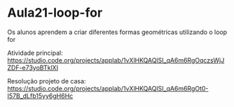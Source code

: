 # Aula21-loop-for
Os alunos aprendem a criar diferentes formas geométricas utilizando o loop for

Atividade principal: https://studio.code.org/projects/applab/1vXlHKQAQlSI_qA6m6RgOqczsWjJZDF-e73yoBTklXI

Resolução projeto de casa: https://studio.code.org/projects/applab/1vXlHKQAQlSI_qA6m6RgOt0-I57B_dLfb15yy6gH6Hc
